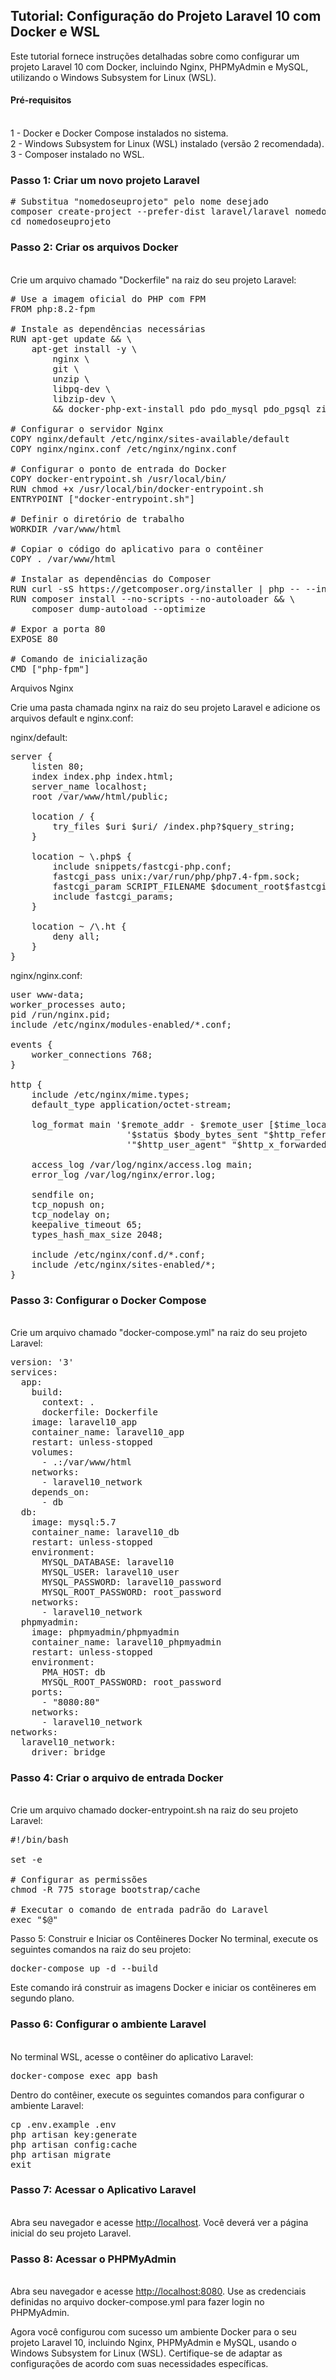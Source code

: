 <h2>Tutorial: Configuração do Projeto Laravel 10 com Docker e WSL</h2>

Este tutorial fornece instruções detalhadas sobre como configurar um projeto Laravel 10 com Docker, incluindo Nginx, PHPMyAdmin e MySQL, utilizando o Windows Subsystem for Linux (WSL). <br>

<h4>Pré-requisitos</h4><br>
1 - Docker e Docker Compose instalados no sistema.<br>
2 - Windows Subsystem for Linux (WSL) instalado (versão 2 recomendada).<br>
3 - Composer instalado no WSL.<br>

<h3>Passo 1: Criar um novo projeto Laravel</h3>


<pre>
# Substitua "nomedoseuprojeto" pelo nome desejado
composer create-project --prefer-dist laravel/laravel nomedoseuprojeto
cd nomedoseuprojeto
</pre>


<h3>Passo 2: Criar os arquivos Docker</h3><br>
Crie um arquivo chamado "Dockerfile" na raiz do seu projeto Laravel:

<pre>
# Use a imagem oficial do PHP com FPM
FROM php:8.2-fpm

# Instale as dependências necessárias
RUN apt-get update && \
    apt-get install -y \
        nginx \
        git \
        unzip \
        libpq-dev \
        libzip-dev \
        && docker-php-ext-install pdo pdo_mysql pdo_pgsql zip

# Configurar o servidor Nginx
COPY nginx/default /etc/nginx/sites-available/default
COPY nginx/nginx.conf /etc/nginx/nginx.conf

# Configurar o ponto de entrada do Docker
COPY docker-entrypoint.sh /usr/local/bin/
RUN chmod +x /usr/local/bin/docker-entrypoint.sh
ENTRYPOINT ["docker-entrypoint.sh"]

# Definir o diretório de trabalho
WORKDIR /var/www/html

# Copiar o código do aplicativo para o contêiner
COPY . /var/www/html

# Instalar as dependências do Composer
RUN curl -sS https://getcomposer.org/installer | php -- --install-dir=/usr/local/bin --filename=composer
RUN composer install --no-scripts --no-autoloader && \
    composer dump-autoload --optimize

# Expor a porta 80
EXPOSE 80

# Comando de inicialização
CMD ["php-fpm"]
</pre>


Arquivos Nginx <br>

Crie uma pasta chamada nginx na raiz do seu projeto Laravel e adicione os arquivos default e nginx.conf:<br>

nginx/default:

<pre>
server {
    listen 80;
    index index.php index.html;
    server_name localhost;
    root /var/www/html/public;

    location / {
        try_files $uri $uri/ /index.php?$query_string;
    }

    location ~ \.php$ {
        include snippets/fastcgi-php.conf;
        fastcgi_pass unix:/var/run/php/php7.4-fpm.sock;
        fastcgi_param SCRIPT_FILENAME $document_root$fastcgi_script_name;
        include fastcgi_params;
    }

    location ~ /\.ht {
        deny all;
    }
}
</pre>

nginx/nginx.conf:

<pre>
user www-data;
worker_processes auto;
pid /run/nginx.pid;
include /etc/nginx/modules-enabled/*.conf;

events {
    worker_connections 768;
}

http {
    include /etc/nginx/mime.types;
    default_type application/octet-stream;

    log_format main '$remote_addr - $remote_user [$time_local] "$request" '
                      '$status $body_bytes_sent "$http_referer" '
                      '"$http_user_agent" "$http_x_forwarded_for"';

    access_log /var/log/nginx/access.log main;
    error_log /var/log/nginx/error.log;

    sendfile on;
    tcp_nopush on;
    tcp_nodelay on;
    keepalive_timeout 65;
    types_hash_max_size 2048;

    include /etc/nginx/conf.d/*.conf;
    include /etc/nginx/sites-enabled/*;
}
</pre>


<h3>Passo 3: Configurar o Docker Compose</h3><br>
Crie um arquivo chamado "docker-compose.yml" na raiz do seu projeto Laravel:

<pre>
version: '3'
services:
  app:
    build:
      context: .
      dockerfile: Dockerfile
    image: laravel10_app
    container_name: laravel10_app
    restart: unless-stopped
    volumes:
      - .:/var/www/html
    networks:
      - laravel10_network
    depends_on:
      - db
  db:
    image: mysql:5.7
    container_name: laravel10_db
    restart: unless-stopped
    environment:
      MYSQL_DATABASE: laravel10
      MYSQL_USER: laravel10_user
      MYSQL_PASSWORD: laravel10_password
      MYSQL_ROOT_PASSWORD: root_password
    networks:
      - laravel10_network
  phpmyadmin:
    image: phpmyadmin/phpmyadmin
    container_name: laravel10_phpmyadmin
    restart: unless-stopped
    environment:
      PMA_HOST: db
      MYSQL_ROOT_PASSWORD: root_password
    ports:
      - "8080:80"
    networks:
      - laravel10_network
networks:
  laravel10_network:
    driver: bridge
</pre>

<h3>Passo 4: Criar o arquivo de entrada Docker</h3><br>
Crie um arquivo chamado docker-entrypoint.sh na raiz do seu projeto Laravel:

<pre>
#!/bin/bash

set -e

# Configurar as permissões
chmod -R 775 storage bootstrap/cache

# Executar o comando de entrada padrão do Laravel
exec "$@"
</pre>

Passo 5: Construir e Iniciar os Contêineres Docker
No terminal, execute os seguintes comandos na raiz do seu projeto:

<pre>
docker-compose up -d --build
</pre>

Este comando irá construir as imagens Docker e iniciar os contêineres em segundo plano.

<h3>Passo 6: Configurar o ambiente Laravel</h3><br>
No terminal WSL, acesse o contêiner do aplicativo Laravel:

<pre>
docker-compose exec app bash
</pre>

Dentro do contêiner, execute os seguintes comandos para configurar o ambiente Laravel:<br>

<pre>
cp .env.example .env
php artisan key:generate
php artisan config:cache
php artisan migrate
exit
</pre>

<h3>Passo 7: Acessar o Aplicativo Laravel</h3><br>
Abra seu navegador e acesse <a href="http://localhost" tarjet="_blank">http://localhost</a>. Você deverá ver a página inicial do seu projeto Laravel.

<h3>Passo 8: Acessar o PHPMyAdmin</h3><br>
Abra seu navegador e acesse <a href="http://localhost:8080" tarjet="_blank">http://localhost:8080</a>. Use as credenciais definidas no arquivo docker-compose.yml para fazer login no PHPMyAdmin.

<br>

Agora você configurou com sucesso um ambiente Docker para o seu projeto Laravel 10, incluindo Nginx, PHPMyAdmin e MySQL, usando o Windows Subsystem for Linux (WSL). Certifique-se de adaptar as configurações de acordo com suas necessidades específicas.
